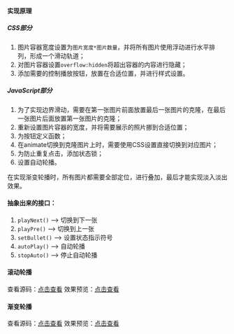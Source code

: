 #### 实现原理

##### CSS部分
1. 图片容器宽度设置为`图片宽度*图片数量`，并将所有图片使用浮动进行水平排列，形成一个滑动轨道；
2. 对图片容器设置`overflow:hidden`将超出容器的内容进行隐藏；
3. 添加需要的控制播放按钮，放置在合适位置，并进行样式设置。


##### JavaScript部分
1. 为了实现边界滑动，需要在第一张图片前面放置最后一张图片的克隆，在最后一张图片后面放置第一张图片的克隆；
2. 重新设置图片容器的宽度，并将需要展示的照片挪到合适位置；
3. 为按钮定义函数；
4. 在animate切换到克隆图片上时，需要使用CSS设置直接切换到对应图片；
5. 为防止重复点击，添加状态锁；
6. 设置自动轮播。

在实现渐变轮播时，所有图片都需要全部定位，进行叠加，最后才能实现淡入淡出效果。

#### 抽象出来的接口：
1. `playNext()` --> 切换到下一张
2. `playPre()` --> 切换到上一张
3. `setBullet()` -->  设置状态指示符号
4. `autoPlay()` -->  自动轮播
5. `stopAuto()` --> 停止自动轮播

#### 滚动轮播

查看源码：[点击查看](https://github.com/z2x/code-learning/blob/master/web/roll-carousel.html)
效果预览：[点击查看](https://z2x.github.io/code-learning/web/roll-carousel.html)

#### 渐变轮播

查看源码：[点击查看](https://github.com/z2x/code-learning/blob/master/web/gradient-carousel.html)
效果预览：[点击查看](https://z2x.github.io/code-learning/web/gradient-carousel.html)


